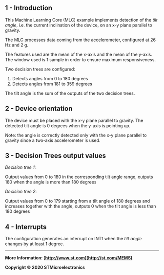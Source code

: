 ## 1 - Introduction

This Machine Learning Core (MLC) example implements detection of the *tilt angle*, i.e. the current inclination of the device, on an x-y plane parallel to gravity.

The MLC processes data coming from the accelerometer, configured at 26 Hz and 2 g.

The features used are the mean of the x-axis and the mean of the y-axis. The window used is 1 sample in order to ensure maximum responsiveness.

Two decision trees are configured:

1. Detects angles from 0 to 180 degrees
2. Detects angles from 181 to 359 degrees

The tilt angle is the sum of the outputs of the two decision trees.


## 2 - Device orientation

The device must be placed with the x-y plane parallel to gravity. The detected tilt angle is 0 degrees when the y-axis is pointing up. 

Note: the angle is correctly detected only with the x-y plane parallel to gravity since a two-axis accelerometer is used.


## 3 - Decision Trees output values

*Decision tree 1*:

Output values from 0 to 180 in the corresponding tilt angle range, outputs 180 when the angle is more than 180 degrees

*Decision tree 2*:

Output values from 0 to 179 starting from a tilt angle of 180 degrees and increases together with the angle, outputs 0 when the tilt angle is less than 180 degrees


## 4 - Interrupts

The configuration generates an interrupt on INT1 when the *tilt angle* changes by at least 1 degree.

------

**More Information: [http://www.st.com](http://st.com/MEMS)**

**Copyright © 2020 STMicroelectronics**

